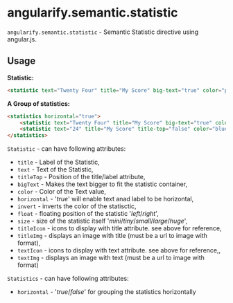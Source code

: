 angularify.semantic.statistic
===============================

`angularify.semantic.statistic` - Semantic Statistic directive using angular.js.

Usage
--------------------
**Statistic:**
```html
<statistic text="Twenty Four" title="My Score" big-text="true" color="purple" size="huge" title-icon="expand" ></statistic>
```
**A Group of statistics:**
````html
<statistics horizontal="true">
	<statistic text="Twenty Four" title="My Score" big-text="true" color="purple" size="huge" title-icon="expand" ></statistic>
	<statistic text="24" title="My Score" title-top="false" color="blue" text-icon="plane" ></statistic>
</statistics>
````

`Statistic` - can have following attributes:

* `title` - Label of the Statistic,
* `text` - Text of the Statistic,
* `titleTop` - Position of the title/label attribute,
* `bigText` - Makes the text bigger to fit the statistic container,
* `color` - Color of the Text value,
* `horizontal` - '*true*' will enable text anad label to be horizontal,
* `invert` - inverts the color of the statisctic,
* `float` - floating position of the statistic '*left*/*right*',
* `size` - size of the statistic itself '*mini*/*tiny*/*small*/*large*/*huge*',
* `titleIcon` - icons to display with title attribute. see above for reference,
* `titleImg` - displays an image with title (must be a url to image with format),
* `textIcon` - icons to display with text attribute. see above for reference,,
* `textImg` - displays an image with text (must be a url to image with format)

`Statistics` - can have following attributes:

* `horizontal` - '*true*/*false*' for grouping the statistics horizontally
